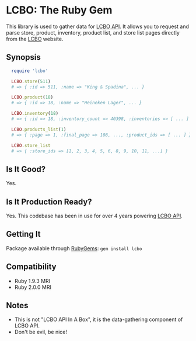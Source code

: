 # LCBO: The Ruby Gem

This library is used to gather data for [LCBO API](http://lcboapi.com). It
allows you to request and parse store, product, inventory, product list, and
store list pages directly from the [LCBO](http://lcbo.com) website.

## Synopsis

```ruby
  require 'lcbo'

  LCBO.store(511)
  # => { :id => 511, :name => "King & Spadina", ... }

  LCBO.product(18)
  # => { :id => 18, :name => "Heineken Lager", ... }

  LCBO.inventory(18)
  # => { :id => 18, :inventory_count => 40398, :inventories => [ ... ] }

  LCBO.products_list(1)
  # => { :page => 1, :final_page => 108, ..., :product_ids => [ ... ] }

  LCBO.store_list
  # => { :store_ids => [1, 2, 3, 4, 5, 6, 8, 9, 10, 11, ...] }
```

## Is It Good?

Yes.

## Is It Production Ready?

Yes. This codebase has been in use for over 4 years powering [LCBO API](http://lcboapi.com).

## Getting It

Package available through [RubyGems](http://rubygems.org/gems/lcbo): `gem install lcbo`

## Compatibility

* Ruby 1.9.3 MRI
* Ruby 2.0.0 MRI

## Notes

 * This is not "LCBO API In A Box", it is the data-gathering component of LCBO API.
 * Don't be evil, be nice!
